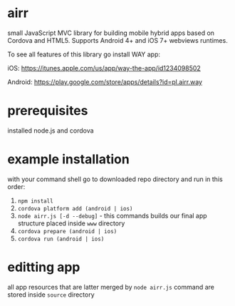# airr
small JavaScript MVC library for building mobile hybrid apps based on Cordova and HTML5. Supports Android 4+ and iOS 7+ webviews runtimes.

To see all features of this library go install WAY app:

iOS: https://itunes.apple.com/us/app/way-the-app/id1234098502

Android: https://play.google.com/store/apps/details?id=pl.airr.way

# prerequisites
installed node.js and cordova

# example installation
with your command shell go to downloaded repo directory and run in this order:

1. `npm install`
2. `cordova platform add (android | ios)`
3. `node airr.js [-d --debug]` - this commands builds our final app structure placed inside `www` directory
4. `cordova prepare (android | ios)`
5. `cordova run (android | ios)`

# editting app
all app resources that are latter merged by `node airr.js` command are stored inside `source` directory



